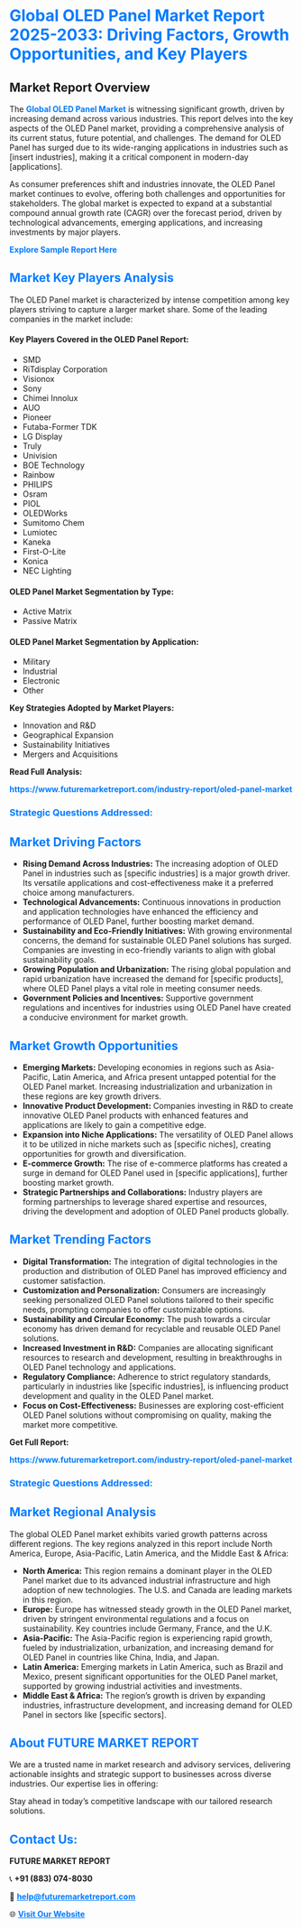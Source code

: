 <h1 style="color: #007BFF;">Global OLED Panel Market Report 2025-2033: Driving Factors, Growth Opportunities, and Key Players</h1>

<section id="overview">
<h2>Market Report Overview</h2>
<p>The <a href="https://www.futuremarketreport.com/industry-report/oled-panel-market" style="color: #007BFF; text-decoration: none;"><strong>Global OLED Panel Market</strong></a> is witnessing significant growth, driven by increasing demand across various industries. This report delves into the key aspects of the OLED Panel market, providing a comprehensive analysis of its current status, future potential, and challenges. The demand for OLED Panel has surged due to its wide-ranging applications in industries such as [insert industries], making it a critical component in modern-day [applications].</p>
<p>As consumer preferences shift and industries innovate, the OLED Panel market continues to evolve, offering both challenges and opportunities for stakeholders. The global market is expected to expand at a substantial compound annual growth rate (CAGR) over the forecast period, driven by technological advancements, emerging applications, and increasing investments by major players.</p>
</section>

<section id="overview">
<p><a href="https://www.futuremarketreport.com/request-sample/reportId=52201" style="color: #007BFF; text-decoration: none;"><strong>Explore Sample Report Here</strong></a></p>
</section>

<section id="key-players">
<h2 style="color: #007BFF;">Market Key Players Analysis</h2>
<p>The OLED Panel market is characterized by intense competition among key players striving to capture a larger market share. Some of the leading companies in the market include:</p>
<h4>Key Players Covered in the OLED Panel Report:</h4>
<ul><li>SMD</li><li>RiTdisplay Corporation</li><li>Visionox</li><li>Sony</li><li>Chimei Innolux</li><li>AUO</li><li>Pioneer</li><li>Futaba-Former TDK</li><li>LG Display</li><li>Truly</li><li>Univision</li><li>BOE Technology</li><li>Rainbow</li><li>PHILIPS</li><li>Osram</li><li>PIOL</li><li>OLEDWorks</li><li>Sumitomo Chem</li><li>Lumiotec</li><li>Kaneka</li><li>First-O-Lite</li><li>Konica</li><li>NEC Lighting</li></ul>
<h4>OLED Panel Market Segmentation by Type:</h4>
<ul><li>Active Matrix</li><li>Passive Matrix</li></ul>

<h4>OLED Panel Market Segmentation by Application:</h4>
<ul><li>Military</li><li>Industrial</li><li>Electronic</li><li>Other</li></ul>
<p><strong>Key Strategies Adopted by Market Players:</strong></p>
<ul>
<li>Innovation and R&D</li>
<li>Geographical Expansion</li>
<li>Sustainability Initiatives</li>
<li>Mergers and Acquisitions</li>
</ul>
</section>

<section>
<p><strong>Read Full Analysis: </strong></p><a href="https://www.futuremarketreport.com/industry-report/oled-panel-market" style="color: #007BFF; text-decoration: none;"><strong>https://www.futuremarketreport.com/industry-report/oled-panel-market</strong></a>
<h3 style="color: #007BFF;">Strategic Questions Addressed:</h3>
</section>

<section id="driving-factors">
<h2 style="color: #007BFF;">Market Driving Factors</h2>
<ul>
<li><strong>Rising Demand Across Industries:</strong> The increasing adoption of OLED Panel in industries such as [specific industries] is a major growth driver. Its versatile applications and cost-effectiveness make it a preferred choice among manufacturers.</li>
<li><strong>Technological Advancements:</strong> Continuous innovations in production and application technologies have enhanced the efficiency and performance of OLED Panel, further boosting market demand.</li>
<li><strong>Sustainability and Eco-Friendly Initiatives:</strong> With growing environmental concerns, the demand for sustainable OLED Panel solutions has surged. Companies are investing in eco-friendly variants to align with global sustainability goals.</li>
<li><strong>Growing Population and Urbanization:</strong> The rising global population and rapid urbanization have increased the demand for [specific products], where OLED Panel plays a vital role in meeting consumer needs.</li>
<li><strong>Government Policies and Incentives:</strong> Supportive government regulations and incentives for industries using OLED Panel have created a conducive environment for market growth.</li>
</ul>
</section>

<section id="growth-opportunities">
<h2 style="color: #007BFF;">Market Growth Opportunities</h2>
<ul>
<li><strong>Emerging Markets:</strong> Developing economies in regions such as Asia-Pacific, Latin America, and Africa present untapped potential for the OLED Panel market. Increasing industrialization and urbanization in these regions are key growth drivers.</li>
<li><strong>Innovative Product Development:</strong> Companies investing in R&D to create innovative OLED Panel products with enhanced features and applications are likely to gain a competitive edge.</li>
<li><strong>Expansion into Niche Applications:</strong> The versatility of OLED Panel allows it to be utilized in niche markets such as [specific niches], creating opportunities for growth and diversification.</li>
<li><strong>E-commerce Growth:</strong> The rise of e-commerce platforms has created a surge in demand for OLED Panel used in [specific applications], further boosting market growth.</li>
<li><strong>Strategic Partnerships and Collaborations:</strong> Industry players are forming partnerships to leverage shared expertise and resources, driving the development and adoption of OLED Panel products globally.</li>
</ul>
</section>

<section id="trending-factors">
<h2 style="color: #007BFF;">Market Trending Factors</h2>
<ul>
<li><strong>Digital Transformation:</strong> The integration of digital technologies in the production and distribution of OLED Panel has improved efficiency and customer satisfaction.</li>
<li><strong>Customization and Personalization:</strong> Consumers are increasingly seeking personalized OLED Panel solutions tailored to their specific needs, prompting companies to offer customizable options.</li>
<li><strong>Sustainability and Circular Economy:</strong> The push towards a circular economy has driven demand for recyclable and reusable OLED Panel solutions.</li>
<li><strong>Increased Investment in R&D:</strong> Companies are allocating significant resources to research and development, resulting in breakthroughs in OLED Panel technology and applications.</li>
<li><strong>Regulatory Compliance:</strong> Adherence to strict regulatory standards, particularly in industries like [specific industries], is influencing product development and quality in the OLED Panel market.</li>
<li><strong>Focus on Cost-Effectiveness:</strong> Businesses are exploring cost-efficient OLED Panel solutions without compromising on quality, making the market more competitive.</li>
</ul>
</section>

<section>
<p><strong>Get Full Report: </strong></p><a href="https://www.futuremarketreport.com/industry-report/oled-panel-market" style="color: #007BFF; text-decoration: none;"><strong>https://www.futuremarketreport.com/industry-report/oled-panel-market</strong></a>
<h3 style="color: #007BFF;">Strategic Questions Addressed:</h3>
</section>


<section id="regional-analysis">
<h2 style="color: #007BFF;">Market Regional Analysis</h2>
<p>The global OLED Panel market exhibits varied growth patterns across different regions. The key regions analyzed in this report include North America, Europe, Asia-Pacific, Latin America, and the Middle East & Africa:</p>
<ul>
<li><strong>North America:</strong> This region remains a dominant player in the OLED Panel market due to its advanced industrial infrastructure and high adoption of new technologies. The U.S. and Canada are leading markets in this region.</li>
<li><strong>Europe:</strong> Europe has witnessed steady growth in the OLED Panel market, driven by stringent environmental regulations and a focus on sustainability. Key countries include Germany, France, and the U.K.</li>
<li><strong>Asia-Pacific:</strong> The Asia-Pacific region is experiencing rapid growth, fueled by industrialization, urbanization, and increasing demand for OLED Panel in countries like China, India, and Japan.</li>
<li><strong>Latin America:</strong> Emerging markets in Latin America, such as Brazil and Mexico, present significant opportunities for the OLED Panel market, supported by growing industrial activities and investments.</li>
<li><strong>Middle East & Africa:</strong> The region’s growth is driven by expanding industries, infrastructure development, and increasing demand for OLED Panel in sectors like [specific sectors].</li>
</ul>
</section>

<footer>
<h2 style="color: #007BFF;">About FUTURE MARKET REPORT</h2>
<p>We are a trusted name in market research and advisory services, delivering actionable insights and strategic support to businesses across diverse industries. Our expertise lies in offering:</p>

<p>Stay ahead in today’s competitive landscape with our tailored research solutions.</p>

<h2 style="color: #007BFF;">Contact Us:</h2>
<p><strong>FUTURE MARKET REPORT</strong></p>
<p>📞 <strong>+91 (883) 074-8030</strong></p>
<p>📧 <strong><a href="mailto:help@futuremarketreport.com" style="color: #007BFF;">help@futuremarketreport.com</a></strong></p>
<p>🌐 <strong><a href="https://www.futuremarketreport.com/" style="color: #007BFF;">Visit Our Website</a></strong></p>
</footer>